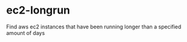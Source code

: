 ec2-longrun
===========

Find aws ec2 instances that have been running longer than a specified amount of days
